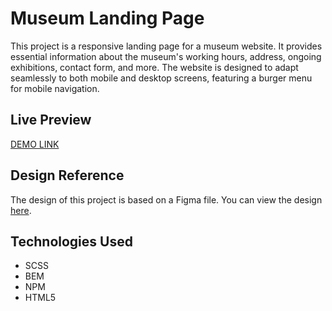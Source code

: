 # Museum Landing Page

This project is a responsive landing page for a museum website. It provides essential information about the museum's working hours, address, ongoing exhibitions, contact form, and more. The website is designed to adapt seamlessly to both mobile and desktop screens, featuring a burger menu for mobile navigation.

## Live Preview
[DEMO LINK](https://sophiasph.github.io/landingPage-theMet/)

## Design Reference
The design of this project is based on a Figma file. You can view the design [here](https://www.figma.com/design/lSR1m42L9YwzQwzzxKwHpw/THE-MET?t=yJr3COQRb4cAyspO-0).

## Technologies Used
- SCSS
- BEM
- NPM
- HTML5
